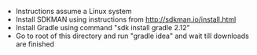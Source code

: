 * Instructions assume a Linux system
* Install SDKMAN using instructions from http://sdkman.io/install.html
* Install Gradle using command "sdk install gradle 2.12"
* Go to root of this directory and run "gradle idea" and wait till downloads are finished